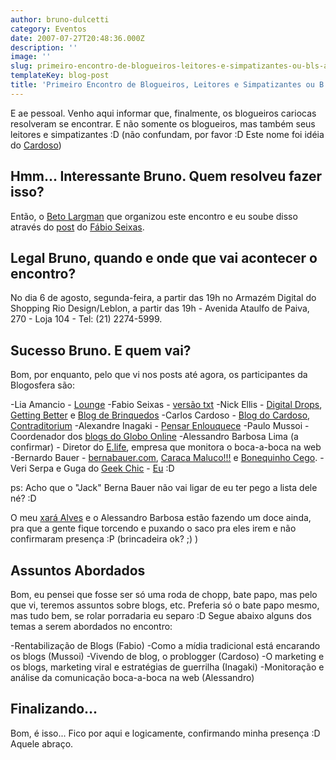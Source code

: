 ```yaml
---
author: bruno-dulcetti
category: Eventos
date: 2007-07-27T20:48:36.000Z
description: ''
image: ''
slug: primeiro-encontro-de-blogueiros-leitores-e-simpatizantes-ou-bls-anh
templateKey: blog-post
title: 'Primeiro Encontro de Blogueiros, Leitores e Simpatizantes ou B.L.S. (anh?)'
---
```


E ae pessoal. Venho aqui informar que, finalmente, os blogueiros cariocas resolveram se encontrar. E não somente os blogueiros, mas também seus leitores e simpatizantes :D (não confundam, por favor :D Este nome foi idéia do <a href="http://carloscardoso.com/">Cardoso</a>)

## Hmm... Interessante Bruno. Quem resolveu fazer isso?

Então, o <a href="http://oglobo.globo.com/blogs/largman/">Beto Largman</a> que organizou este encontro e eu soube disso através do <a href="http://blog.fabioseixas.com.br/archives/2007/07/encontro_de_blogueiros_no_rio.html">post</a> do <a href="http://blog.fabioseixas.com.br/">Fábio Seixas</a>.

## Legal Bruno, quando e onde que vai acontecer o encontro?

No dia 6 de agosto, segunda-feira, a partir das 19h no Armazém Digital do Shopping Rio Design/Leblon, a partir das 19h - Avenida Ataulfo de Paiva, 270 - Loja 104 - Tel: (21) 2274-5999.

## Sucesso Bruno. E quem vai?

Bom, por enquanto, pelo que vi nos posts até agora, os participantes da Blogosfera são:

-Lia Amancio - <a href="http://www.gardenal.org/lounge">Lounge</a>
-Fabio Seixas - <a href="http://blog.fabioseixas.com.br/">versão txt</a>
-Nick Ellis - <a href="http://www.digitaldrops.com.br/drops/">Digital Drops</a>, <a href="http://www.gettingbetter.com.br/">Getting Better</a> e <a href="http://blogdebrinquedo.com.br/">Blog de Brinquedos</a>
-Carlos Cardoso - <a href="http://carloscardoso.com/">Blog do Cardoso</a>, <a href="http://www.contraditorium.com/">Contraditorium</a>
-Alexandre Inagaki - <a href="http://www.interney.net/blogs/inagaki/">Pensar Enlouquece</a>
-Paulo Mussoi - Coordenador dos <a href="http://oglobo.globo.com/blogs/">blogs do Globo Online</a>
-Alessandro Barbosa Lima (a confirmar) - Diretor do <a href="http://www.elife.com.br/">E.life</a>, empresa que monitora o boca-a-boca na web
-Bernardo Bauer - <a href="http://www.bernabauer.com/">bernabauer.com</a>, <a href="http://www.caracamaluco.com/">Caraca Maluco!!!</a> e <a href="http://www.bonequinhocego.com.br/">Bonequinho Cego</a>.
-Veri Serpa e Guga do <a href="http://geekchic.com.br/">Geek Chic</a> - <a href="http://www.brunodulcetti.com/blog/">Eu</a> :D

ps: Acho que o "Jack" Berna Bauer não vai ligar de eu ter pego a lista dele né? :D

O meu <a href="http://www.brpoint.net/">xará Alves</a> e o Alessandro Barbosa estão fazendo um doce ainda, pra que a gente fique torcendo e puxando o saco pra eles irem e não confirmaram presença :P (brincadeira ok? ;) )

## Assuntos Abordados

Bom, eu pensei que fosse ser só uma roda de chopp, bate papo, mas pelo que vi, teremos assuntos sobre blogs, etc. Preferia só o bate papo mesmo, mas tudo bem, se rolar porradaria eu separo :D Segue abaixo alguns dos temas a serem abordados no encontro:

-Rentabilização de Blogs (Fabio)
-Como a mídia tradicional está encarando os blogs (Mussoi)
-Vivendo de blog, o problogger (Cardoso)
-O marketing e os blogs, marketing viral e estratégias de guerrilha (Inagaki)
-Monitoração e análise da comunicação boca-a-boca na web (Alessandro)

## Finalizando...

Bom, é isso... Fico por aqui e logicamente, confirmando minha presença :D Aquele abraço.
